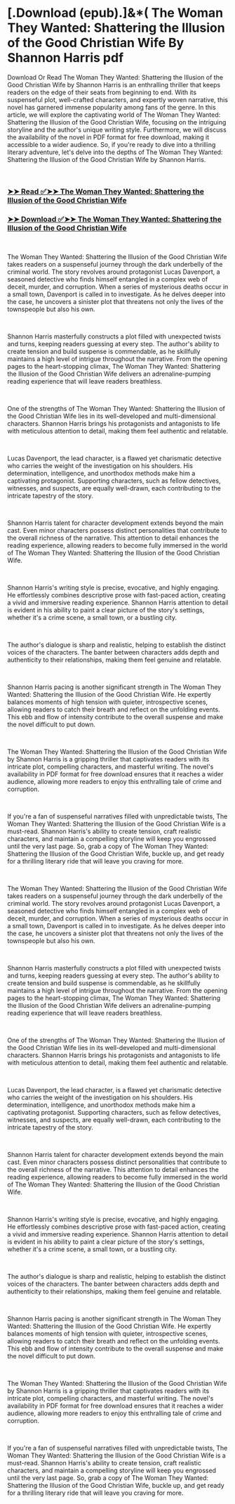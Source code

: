 # [.Download (epub).]&*( The Woman They Wanted: Shattering the Illusion of the Good Christian Wife By Shannon Harris pdf

<p>Download Or Read The Woman They Wanted: Shattering the Illusion of the Good Christian Wife by Shannon Harris is an enthralling thriller that keeps readers on the edge of their seats from beginning to end. With its suspenseful plot, well-crafted characters, and expertly woven narrative, this novel has garnered immense popularity among fans of the genre. In this article, we will explore the captivating world of The Woman They Wanted: Shattering the Illusion of the Good Christian Wife, focusing on the intriguing storyline and the author's unique writing style. Furthermore, we will discuss the availability of the novel in PDF format for free download, making it accessible to a wider audience. So, if you're ready to dive into a thrilling literary adventure, let's delve into the depths of The Woman They Wanted: Shattering the Illusion of the Good Christian Wife by Shannon Harris.</p>
<p>&nbsp;</p>

### [➤➤ Read ✅➤➤ The Woman They Wanted: Shattering the Illusion of the Good Christian Wife](https://thehelpfulbooks.blogspot.com/id/71327373)

### [➤➤ Download ✅➤➤ The Woman They Wanted: Shattering the Illusion of the Good Christian Wife](https://thehelpfulbooks.blogspot.com/id/71327373)

<p>&nbsp;</p>
<p>The Woman They Wanted: Shattering the Illusion of the Good Christian Wife takes readers on a suspenseful journey through the dark underbelly of the criminal world. The story revolves around protagonist Lucas Davenport, a seasoned detective who finds himself entangled in a complex web of deceit, murder, and corruption. When a series of mysterious deaths occur in a small town, Davenport is called in to investigate. As he delves deeper into the case, he uncovers a sinister plot that threatens not only the lives of the townspeople but also his own.</p>
<p>&nbsp;</p>
<p>Shannon Harris masterfully constructs a plot filled with unexpected twists and turns, keeping readers guessing at every step. The author's ability to create tension and build suspense is commendable, as he skillfully maintains a high level of intrigue throughout the narrative. From the opening pages to the heart-stopping climax, The Woman They Wanted: Shattering the Illusion of the Good Christian Wife delivers an adrenaline-pumping reading experience that will leave readers breathless.</p>
<p>&nbsp;</p>
<p>One of the strengths of The Woman They Wanted: Shattering the Illusion of the Good Christian Wife lies in its well-developed and multi-dimensional characters. Shannon Harris brings his protagonists and antagonists to life with meticulous attention to detail, making them feel authentic and relatable.</p>
<p>&nbsp;</p>
<p>Lucas Davenport, the lead character, is a flawed yet charismatic detective who carries the weight of the investigation on his shoulders. His determination, intelligence, and unorthodox methods make him a captivating protagonist. Supporting characters, such as fellow detectives, witnesses, and suspects, are equally well-drawn, each contributing to the intricate tapestry of the story.</p>
<p>&nbsp;</p>
<p>Shannon Harris talent for character development extends beyond the main cast. Even minor characters possess distinct personalities that contribute to the overall richness of the narrative. This attention to detail enhances the reading experience, allowing readers to become fully immersed in the world of The Woman They Wanted: Shattering the Illusion of the Good Christian Wife.</p>
<p>&nbsp;</p>
<p>Shannon Harris's writing style is precise, evocative, and highly engaging. He effortlessly combines descriptive prose with fast-paced action, creating a vivid and immersive reading experience. Shannon Harris attention to detail is evident in his ability to paint a clear picture of the story's settings, whether it's a crime scene, a small town, or a bustling city.</p>
<p>&nbsp;</p>
<p>The author's dialogue is sharp and realistic, helping to establish the distinct voices of the characters. The banter between characters adds depth and authenticity to their relationships, making them feel genuine and relatable.</p>
<p>&nbsp;</p>
<p>Shannon Harris pacing is another significant strength in The Woman They Wanted: Shattering the Illusion of the Good Christian Wife. He expertly balances moments of high tension with quieter, introspective scenes, allowing readers to catch their breath and reflect on the unfolding events. This ebb and flow of intensity contribute to the overall suspense and make the novel difficult to put down.</p>
<p>&nbsp;</p>
<p>The Woman They Wanted: Shattering the Illusion of the Good Christian Wife by Shannon Harris is a gripping thriller that captivates readers with its intricate plot, compelling characters, and masterful writing. The novel's availability in PDF format for free download ensures that it reaches a wider audience, allowing more readers to enjoy this enthralling tale of crime and corruption.</p>
<p>&nbsp;</p>
<p>If you're a fan of suspenseful narratives filled with unpredictable twists, The Woman They Wanted: Shattering the Illusion of the Good Christian Wife is a must-read. Shannon Harris's ability to create tension, craft realistic characters, and maintain a compelling storyline will keep you engrossed until the very last page. So, grab a copy of The Woman They Wanted: Shattering the Illusion of the Good Christian Wife, buckle up, and get ready for a thrilling literary ride that will leave you craving for more.</p>
<p>&nbsp;</p>
<p>The Woman They Wanted: Shattering the Illusion of the Good Christian Wife takes readers on a suspenseful journey through the dark underbelly of the criminal world. The story revolves around protagonist Lucas Davenport, a seasoned detective who finds himself entangled in a complex web of deceit, murder, and corruption. When a series of mysterious deaths occur in a small town, Davenport is called in to investigate. As he delves deeper into the case, he uncovers a sinister plot that threatens not only the lives of the townspeople but also his own.</p>
<p>&nbsp;</p>
<p>Shannon Harris masterfully constructs a plot filled with unexpected twists and turns, keeping readers guessing at every step. The author's ability to create tension and build suspense is commendable, as he skillfully maintains a high level of intrigue throughout the narrative. From the opening pages to the heart-stopping climax, The Woman They Wanted: Shattering the Illusion of the Good Christian Wife delivers an adrenaline-pumping reading experience that will leave readers breathless.</p>
<p>&nbsp;</p>
<p>One of the strengths of The Woman They Wanted: Shattering the Illusion of the Good Christian Wife lies in its well-developed and multi-dimensional characters. Shannon Harris brings his protagonists and antagonists to life with meticulous attention to detail, making them feel authentic and relatable.</p>
<p>&nbsp;</p>
<p>Lucas Davenport, the lead character, is a flawed yet charismatic detective who carries the weight of the investigation on his shoulders. His determination, intelligence, and unorthodox methods make him a captivating protagonist. Supporting characters, such as fellow detectives, witnesses, and suspects, are equally well-drawn, each contributing to the intricate tapestry of the story.</p>
<p>&nbsp;</p>
<p>Shannon Harris talent for character development extends beyond the main cast. Even minor characters possess distinct personalities that contribute to the overall richness of the narrative. This attention to detail enhances the reading experience, allowing readers to become fully immersed in the world of The Woman They Wanted: Shattering the Illusion of the Good Christian Wife.</p>
<p>&nbsp;</p>
<p>Shannon Harris's writing style is precise, evocative, and highly engaging. He effortlessly combines descriptive prose with fast-paced action, creating a vivid and immersive reading experience. Shannon Harris attention to detail is evident in his ability to paint a clear picture of the story's settings, whether it's a crime scene, a small town, or a bustling city.</p>
<p>&nbsp;</p>
<p>The author's dialogue is sharp and realistic, helping to establish the distinct voices of the characters. The banter between characters adds depth and authenticity to their relationships, making them feel genuine and relatable.</p>
<p>&nbsp;</p>
<p>Shannon Harris pacing is another significant strength in The Woman They Wanted: Shattering the Illusion of the Good Christian Wife. He expertly balances moments of high tension with quieter, introspective scenes, allowing readers to catch their breath and reflect on the unfolding events. This ebb and flow of intensity contribute to the overall suspense and make the novel difficult to put down.</p>
<p>&nbsp;</p>
<p>The Woman They Wanted: Shattering the Illusion of the Good Christian Wife by Shannon Harris is a gripping thriller that captivates readers with its intricate plot, compelling characters, and masterful writing. The novel's availability in PDF format for free download ensures that it reaches a wider audience, allowing more readers to enjoy this enthralling tale of crime and corruption.</p>
<p>&nbsp;</p>
<p>If you're a fan of suspenseful narratives filled with unpredictable twists, The Woman They Wanted: Shattering the Illusion of the Good Christian Wife is a must-read. Shannon Harris's ability to create tension, craft realistic characters, and maintain a compelling storyline will keep you engrossed until the very last page. So, grab a copy of The Woman They Wanted: Shattering the Illusion of the Good Christian Wife, buckle up, and get ready for a thrilling literary ride that will leave you craving for more.</p>
<p>&nbsp;</p>

